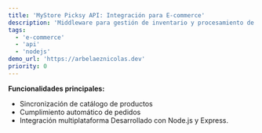 ```yaml
---
title: 'MyStore Picksy API: Integración para E-commerce'
description: 'Middleware para gestión de inventario y procesamiento de pedidos'
tags:
  - 'e-commerce'
  - 'api'
  - 'nodejs'
demo_url: 'https://arbelaeznicolas.dev'
priority: 0
---
```


**Funcionalidades principales:**

- Sincronización de catálogo de productos
- Cumplimiento automático de pedidos
- Integración multiplataforma
  Desarrollado con Node.js y Express.
